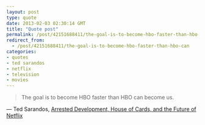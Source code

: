 ```yaml
---
layout: post
type: quote
date: 2013-02-03 02:30:14 GMT
title: "Quote post"
permalink: /post/42151688411/the-goal-is-to-become-hbo-faster-than-hbo-can
redirect_from: 
  - /post/42151688411/the-goal-is-to-become-hbo-faster-than-hbo-can
categories:
- quotes
- ted sarandos
- netflix
- television
- movies
---
```

<blockquote>The goal is to become HBO faster than HBO can become us.</blockquote>

 — Ted Sarandos, <a href="http://www.gq.com/entertainment/movies-and-tv/201302/netflix-founder-reed-hastings-house-of-cards-arrested-development?currentPage=all">Arrested Development, House of Cards, and the Future of Netflix</a>